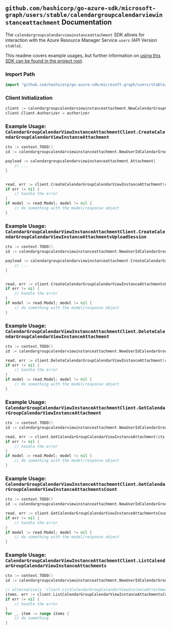 
## `github.com/hashicorp/go-azure-sdk/microsoft-graph/users/stable/calendargroupcalendarviewinstanceattachment` Documentation

The `calendargroupcalendarviewinstanceattachment` SDK allows for interaction with the Azure Resource Manager Service `users` (API Version `stable`).

This readme covers example usages, but further information on [using this SDK can be found in the project root](https://github.com/hashicorp/go-azure-sdk/tree/main/docs).

### Import Path

```go
import "github.com/hashicorp/go-azure-sdk/microsoft-graph/users/stable/calendargroupcalendarviewinstanceattachment"
```


### Client Initialization

```go
client := calendargroupcalendarviewinstanceattachment.NewCalendarGroupCalendarViewInstanceAttachmentClientWithBaseURI("https://management.azure.com")
client.Client.Authorizer = authorizer
```


### Example Usage: `CalendarGroupCalendarViewInstanceAttachmentClient.CreateCalendarGroupCalendarViewInstanceAttachment`

```go
ctx := context.TODO()
id := calendargroupcalendarviewinstanceattachment.NewUserIdCalendarGroupIdCalendarIdCalendarViewIdInstanceID("userIdValue", "calendarGroupIdValue", "calendarIdValue", "eventIdValue", "eventId1Value")

payload := calendargroupcalendarviewinstanceattachment.Attachment{
	// ...
}


read, err := client.CreateCalendarGroupCalendarViewInstanceAttachment(ctx, id, payload)
if err != nil {
	// handle the error
}
if model := read.Model; model != nil {
	// do something with the model/response object
}
```


### Example Usage: `CalendarGroupCalendarViewInstanceAttachmentClient.CreateCalendarGroupCalendarViewInstanceAttachmentsUploadSession`

```go
ctx := context.TODO()
id := calendargroupcalendarviewinstanceattachment.NewUserIdCalendarGroupIdCalendarIdCalendarViewIdInstanceID("userIdValue", "calendarGroupIdValue", "calendarIdValue", "eventIdValue", "eventId1Value")

payload := calendargroupcalendarviewinstanceattachment.CreateCalendarGroupCalendarViewInstanceAttachmentsUploadSessionRequest{
	// ...
}


read, err := client.CreateCalendarGroupCalendarViewInstanceAttachmentsUploadSession(ctx, id, payload)
if err != nil {
	// handle the error
}
if model := read.Model; model != nil {
	// do something with the model/response object
}
```


### Example Usage: `CalendarGroupCalendarViewInstanceAttachmentClient.DeleteCalendarGroupCalendarViewInstanceAttachment`

```go
ctx := context.TODO()
id := calendargroupcalendarviewinstanceattachment.NewUserIdCalendarGroupIdCalendarIdCalendarViewIdInstanceIdAttachmentID("userIdValue", "calendarGroupIdValue", "calendarIdValue", "eventIdValue", "eventId1Value", "attachmentIdValue")

read, err := client.DeleteCalendarGroupCalendarViewInstanceAttachment(ctx, id, calendargroupcalendarviewinstanceattachment.DefaultDeleteCalendarGroupCalendarViewInstanceAttachmentOperationOptions())
if err != nil {
	// handle the error
}
if model := read.Model; model != nil {
	// do something with the model/response object
}
```


### Example Usage: `CalendarGroupCalendarViewInstanceAttachmentClient.GetCalendarGroupCalendarViewInstanceAttachment`

```go
ctx := context.TODO()
id := calendargroupcalendarviewinstanceattachment.NewUserIdCalendarGroupIdCalendarIdCalendarViewIdInstanceIdAttachmentID("userIdValue", "calendarGroupIdValue", "calendarIdValue", "eventIdValue", "eventId1Value", "attachmentIdValue")

read, err := client.GetCalendarGroupCalendarViewInstanceAttachment(ctx, id, calendargroupcalendarviewinstanceattachment.DefaultGetCalendarGroupCalendarViewInstanceAttachmentOperationOptions())
if err != nil {
	// handle the error
}
if model := read.Model; model != nil {
	// do something with the model/response object
}
```


### Example Usage: `CalendarGroupCalendarViewInstanceAttachmentClient.GetCalendarGroupCalendarViewInstanceAttachmentsCount`

```go
ctx := context.TODO()
id := calendargroupcalendarviewinstanceattachment.NewUserIdCalendarGroupIdCalendarIdCalendarViewIdInstanceID("userIdValue", "calendarGroupIdValue", "calendarIdValue", "eventIdValue", "eventId1Value")

read, err := client.GetCalendarGroupCalendarViewInstanceAttachmentsCount(ctx, id, calendargroupcalendarviewinstanceattachment.DefaultGetCalendarGroupCalendarViewInstanceAttachmentsCountOperationOptions())
if err != nil {
	// handle the error
}
if model := read.Model; model != nil {
	// do something with the model/response object
}
```


### Example Usage: `CalendarGroupCalendarViewInstanceAttachmentClient.ListCalendarGroupCalendarViewInstanceAttachments`

```go
ctx := context.TODO()
id := calendargroupcalendarviewinstanceattachment.NewUserIdCalendarGroupIdCalendarIdCalendarViewIdInstanceID("userIdValue", "calendarGroupIdValue", "calendarIdValue", "eventIdValue", "eventId1Value")

// alternatively `client.ListCalendarGroupCalendarViewInstanceAttachments(ctx, id, calendargroupcalendarviewinstanceattachment.DefaultListCalendarGroupCalendarViewInstanceAttachmentsOperationOptions())` can be used to do batched pagination
items, err := client.ListCalendarGroupCalendarViewInstanceAttachmentsComplete(ctx, id, calendargroupcalendarviewinstanceattachment.DefaultListCalendarGroupCalendarViewInstanceAttachmentsOperationOptions())
if err != nil {
	// handle the error
}
for _, item := range items {
	// do something
}
```

